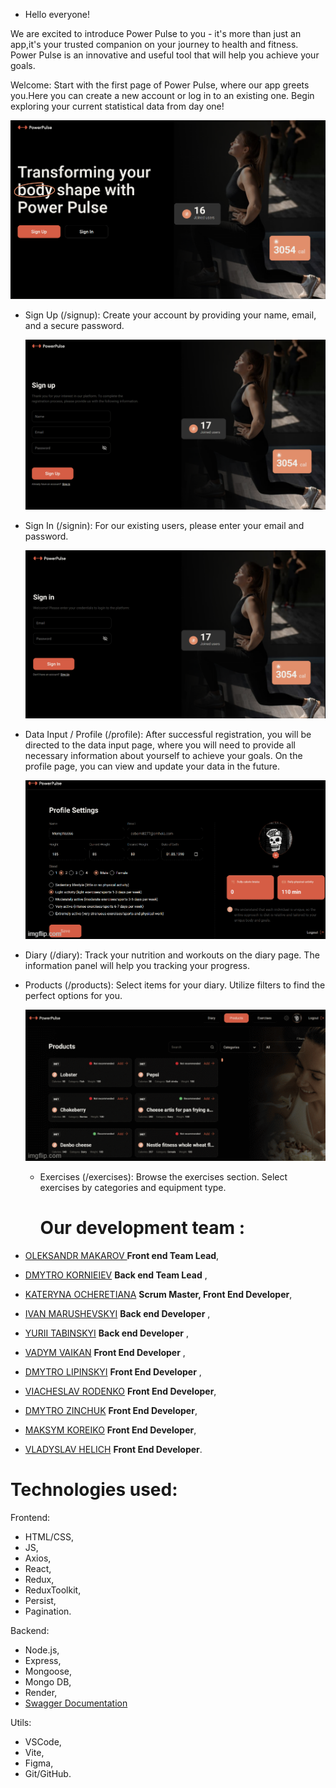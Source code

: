 - Hello everyone!

We are excited to introduce Power Pulse to you - it's more than just an app,it's
your trusted companion on your journey to health and fitness. Power Pulse is an
innovative and useful tool that will help you achieve your goals.

Welcome: Start with the first page of Power Pulse, where our app greets you.Here
you can create a new account or log in to an existing one. Begin exploring your
current statistical data from day one!

![Presentation](./public/presentation/Desktop.png)

- Sign Up (/signup): Create your account by providing your name, email, and a
  secure password.

  ![Presentation](./public/presentation/SignUp.png)

- Sign In (/signin): For our existing users, please enter your email and
  password.

  ![Presentation](./public/presentation/SignIn.png)

- Data Input / Profile (/profile): After successful registration, you will be
  directed to the data input page, where you will need to provide all necessary
  information about yourself to achieve your goals. On the profile page, you can
  view and update your data in the future.

  ![Presentation](./public/presentation/UserPage.gif)

- Diary (/diary): Track your nutrition and workouts on the diary page. The
  information panel will help you tracking your progress.

- Products (/products): Select items for your diary. Utilize filters to find the
  perfect options for you.

  ![Presentation](./public/presentation/Products.gif)

  - Exercises (/exercises): Browse the exercises section. Select exercises by
    categories and equipment type.

    # Our development team :

- [OLEKSANDR MAKAROV ](https://github.com/DeadMakar) **Front end Team Lead**,
- [DMYTRO KORNIEIEV](https://github.com/kornieiev) **Back end Team Lead** ,
- [KATERYNA OCHERETIANA](https://github.com/KatiaOcheretiana) **Scrum Master,
  Front End Developer**,

- [IVAN MARUSHEVSKYI](https://github.com/MarushevskyiIvan) **Back end
  Developer** ,
- [YURII TABINSKYI](https://github.com/YuriyTabinskuy) **Back end Developer** ,

- [VADYM VAIKAN](https://github.com/vadivai) **Front End Developer** ,
- [DMYTRO LIPINSKYI](https://github.com/Kreker00) **Front End Developer** ,
- [VIACHESLAV RODENKO](https://github.com/rodenkoslava) **Front End Developer**,
- [DMYTRO ZINCHUK](https://github.com/DimaStout) **Front End Developer**,
- [MAKSYM KOREIKO](https://github.com/makswelll) **Front End Developer**,
- [VLADYSLAV HELICH](https://github.com/Vlad3039) **Front End Developer**.

# Technologies used:

Frontend:

- HTML/CSS,
- JS,
- Axios,
- React,
- Redux,
- ReduxToolkit,
- Persist,
- Pagination.

Backend:

- Node.js,
- Express,
- Mongoose,
- Mongo DB,
- Render,
- [Swagger Documentation](https://powerpulserver.onrender.com/api-docs/#/)

Utils:

- VSCode,
- Vite,
- Figma,
- Git/GitHub.
